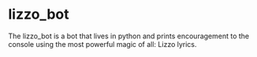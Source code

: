 # lizzo_bot
The lizzo_bot is a bot that lives in python and prints encouragement 
to the console using the most powerful magic of all: Lizzo lyrics.
